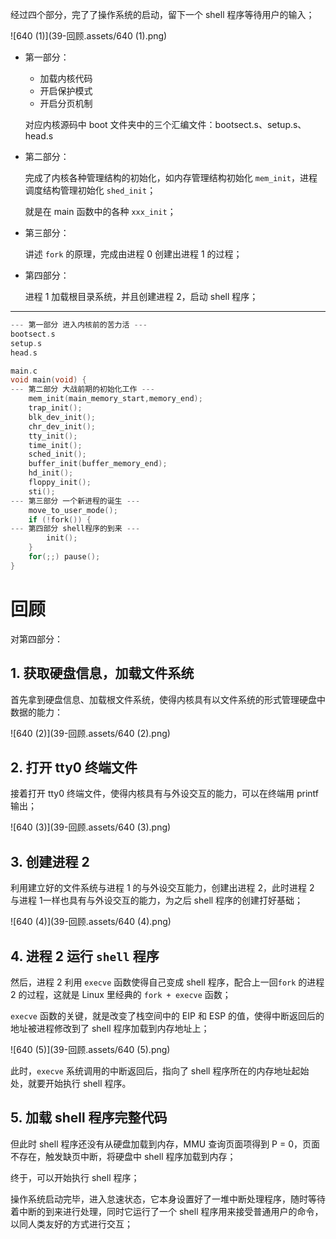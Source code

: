经过四个部分，完了了操作系统的启动，留下一个 shell 程序等待用户的输入；

![640 (1)](39-回顾.assets/640 (1).png)

- 第一部分：

    - 加载内核代码
    - 开启保护模式
    - 开启分页机制

    对应内核源码中 boot 文件夹中的三个汇编文件：bootsect.s、setup.s、head.s

- 第二部分：

    完成了内核各种管理结构的初始化，如内存管理结构初始化 `mem_init`，进程调度结构管理初始化 `shed_init`；

    就是在 main 函数中的各种 `xxx_init`；

- 第三部分：

    讲述 `fork` 的原理，完成由进程 0 创建出进程 1 的过程；

- 第四部分：

    进程 1 加载根目录系统，并且创建进程 2，启动 shell 程序；

---

````c
--- 第一部分 进入内核前的苦力活 ---
bootsect.s
setup.s
head.s

main.c
void main(void) {
--- 第二部分 大战前期的初始化工作 ---
    mem_init(main_memory_start,memory_end);
    trap_init();
    blk_dev_init();
    chr_dev_init();
    tty_init();
    time_init();
    sched_init();
    buffer_init(buffer_memory_end);
    hd_init();
    floppy_init();
    sti();
--- 第三部分 一个新进程的诞生 ---
    move_to_user_mode();
    if (!fork()) {
--- 第四部分 shell程序的到来 ---
        init();
    }
    for(;;) pause();
}
````

# 回顾

对第四部分：

## 1. 获取硬盘信息，加载文件系统

首先拿到硬盘信息、加载根文件系统，使得内核具有以文件系统的形式管理硬盘中数据的能力：

![640 (2)](39-回顾.assets/640 (2).png)

## 2. 打开 tty0 终端文件

接着打开 tty0 终端文件，使得内核具有与外设交互的能力，可以在终端用 printf 输出；

![640 (3)](39-回顾.assets/640 (3).png)

## 3. 创建进程 2

利用建立好的文件系统与进程 1 的与外设交互能力，创建出进程 2，此时进程 2 与进程 1一样也具有与外设交互的能力，为之后 shell 程序的创建打好基础；

![640 (4)](39-回顾.assets/640 (4).png)

## 4. 进程 2 运行 `shell` 程序

然后，进程 2 利用 `execve` 函数使得自己变成 shell 程序，配合上一回`fork` 的进程 2 的过程，这就是 Linux 里经典的 `fork + execve` 函数；

`execve` 函数的关键，就是改变了栈空间中的 EIP 和 ESP 的值，使得中断返回后的地址被进程修改到了 shell 程序加载到内存地址上；

![640 (5)](39-回顾.assets/640 (5).png)

此时，`execve` 系统调用的中断返回后，指向了 shell 程序所在的内存地址起始处，就要开始执行 shell 程序。

## 5. 加载 shell 程序完整代码

但此时 shell 程序还没有从硬盘加载到内存，MMU 查询页面项得到 P = 0，页面不存在，触发缺页中断，将硬盘中 shell 程序加载到内存；

终于，可以开始执行 shell 程序；

操作系统启动完毕，进入怠速状态，它本身设置好了一堆中断处理程序，随时等待着中断的到来进行处理，同时它运行了一个 shell 程序用来接受普通用户的命令，以同人类友好的方式进行交互；


